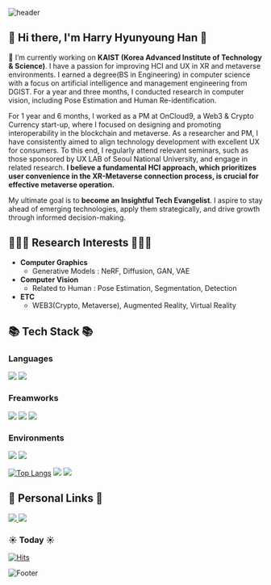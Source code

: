 ![header](https://capsule-render.vercel.app/api?type=Waving&color=auto&height=200&section=header&text=Harry's%20GitHub&fontSize=40)

## 👋 Hi there, I'm Harry Hyunyoung Han 👋
🔭 I’m currently working on **KAIST (Korea Advanced Institute of Technology & Science)**. I have a passion for improving HCI and UX in XR and metaverse environments. I earned a degree(BS in Engineering) in computer science with a focus on artificial intelligence and management engineering from DGIST. For a year and three months, I conducted research in computer vision, including Pose Estimation and Human Re-identification.

For 1 year and 6 months, I worked as a PM at OnCloud9, a Web3 & Crypto Currency start-up, where I focused on designing and promoting interoperability in the blockchain and metaverse. As a researcher and PM, I have consistently aimed to align technology development with excellent UX for consumers. To this end, I regularly attend relevant seminars, such as those sponsored by UX LAB of Seoul National University, and engage in related research. **I believe a fundamental HCI approach, which prioritizes user convenience in the XR-Metaverse connection process, is crucial for effective metaverse operation.**

My ultimate goal is to **become an Insightful Tech Evangelist**. I aspire to stay ahead of emerging technologies, apply them strategically, and drive growth through informed decision-making.


## 🧑🏻‍💻 Research Interests 🧑🏻‍💻
- **Computer Graphics**
    - Generative Models : NeRF, Diffusion, GAN, VAE
- **Computer Vision**
    - Related to Human : Pose Estimation, Segmentation, Detection
- **ETC**
    - WEB3(Crypto, Metaverse), Augmented Reality, Virtual Reality


## 📚 Tech Stack 📚
### Languages
<img src="https://img.shields.io/badge/Python-3776AB?style=plastic&logo=Python&logoColor=white"/> <img src="https://img.shields.io/badge/C++-00599C?style=plastic&logo=C++&logoColor=white"/><br> 

### Freamworks 
<img src="https://img.shields.io/badge/Pytorch-EE4C2C?style=plastic&logo=PyTorch&logoColor=white"/> <img src="https://img.shields.io/badge/Opencv-5C3EE8?style=plastic&logo=OpenCV&logoColor=white"/> <img src="https://img.shields.io/badge/Tensorflow-FF6F00?style=plastic&logo=Tensorflow&logoColor=white"/><br> 

### Environments
<img src="https://img.shields.io/badge/Visual Studio Code-007ACC?style=plastic&logo=Visual Studio Code&logoColor=white"/> <img src="https://img.shields.io/badge/Jupyter-F37626?style=plastic&logo=Jupyter&logoColor=white"/> 

<!-- GitHub Stats & MUL -->
[![Top Langs](https://github-readme-stats.vercel.app/api/top-langs/?username=h0han&hide=html)](https://github.com/anuraghazra/github-readme-stats)
<img src="https://github-readme-stats.vercel.app/api/top-langs/?username=h0han&hide-html&show_icons=true"> <img src="https://github-readme-stats.vercel.app/api/top-langs/?username=h0han&layout=compact"> 

## 🔗 Personal Links 🔗
<a href="https://www.linkedin.com/in/hyhan/"> <img src="https://img.shields.io/badge/LinkedIn-0A66C2?style=plastic&logo=LinkedIn&logoColor=white"/> </a> <a herf="hyhan.dev@gmail.com"> <img src="https://img.shields.io/badge/Gmail-EA4335?style=plastic&logo=Gmail&logoColor=white"/> </a>

### ☀️ Today ☀️
[![Hits](https://hits.seeyoufarm.com/api/count/incr/badge.svg?url=https%3A%2F%2Fgithub.com%2Fh0han%2Fhit-counter&count_bg=%2398B4DD&title_bg=%23707070&icon=&icon_color=%23E7E7E7&title=hits&edge_flat=false)](https://hits.seeyoufarm.com)


![Footer](https://capsule-render.vercel.app/api?type=waving&color=auto&height=200&section=footer)

<!--
**h0han/h0han** is a ✨ _special_ ✨ repository because its `README.md` (this file) appears on your GitHub profile.

Here are some ideas to get you started:

- 🔭 I’m currently working on ...
- 🌱 I’m currently learning ...
- 👯 I’m looking to collaborate on ...
- 🤔 I’m looking for help with ...
- 💬 Ask me about ...
- 📫 How to reach me: ...
- 😄 Pronouns: ...
- ⚡ Fun fact: ...
-->

